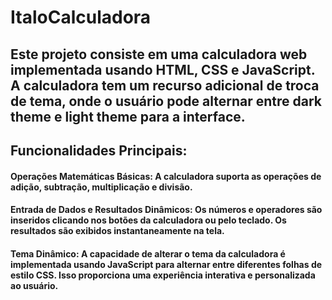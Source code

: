 # ItaloCalculadora
## Este projeto consiste em uma calculadora web implementada usando HTML, CSS e JavaScript. A calculadora tem um recurso adicional de troca de tema, onde o usuário pode alternar entre dark theme e light theme para a interface.
## Funcionalidades Principais:

  ####  Operações Matemáticas Básicas: A calculadora suporta as operações de adição, subtração, multiplicação e divisão.

  ####  Entrada de Dados e Resultados Dinâmicos: Os números e operadores são inseridos clicando nos botões da calculadora ou pelo teclado. Os resultados são exibidos instantaneamente na tela.

  #### Tema Dinâmico: A capacidade de alterar o tema da calculadora é implementada usando JavaScript para alternar entre diferentes folhas de estilo CSS. Isso proporciona uma experiência interativa e personalizada ao usuário.
